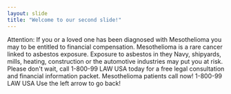 ```yaml
---
layout: slide
title: "Welcome to our second slide!"
---
```

Attention: If you or a loved one has been diagnosed with Mesothelioma you may to be entitled to financial compensation. Mesothelioma is a rare cancer linked to asbestos exposure. Exposure to asbestos in they Navy, shipyards, mills, heating, construction or the automotive industries may put you at risk. Please don't wait, call 1-800-99 LAW USA today for a free legal consultation and financial information packet. Mesothelioma patients call now! 1-800-99 LAW USA
Use the left arrow to go back!
